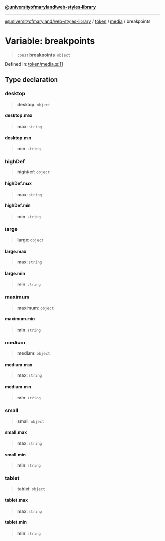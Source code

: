 [**@universityofmaryland/web-styles-library**](../../../../README.md)

***

[@universityofmaryland/web-styles-library](../../../../README.md) / [token](../../../README.md) / [media](../README.md) / breakpoints

# Variable: breakpoints

> `const` **breakpoints**: `object`

Defined in: [token/media.ts:11](https://github.com/UMD-Digital/design-system/blob/7fa144f196ef5f0ef2b372670136735f5a5c9236/packages/styles/source/token/media.ts#L11)

## Type declaration

### desktop

> **desktop**: `object`

#### desktop.max

> **max**: `string`

#### desktop.min

> **min**: `string`

### highDef

> **highDef**: `object`

#### highDef.max

> **max**: `string`

#### highDef.min

> **min**: `string`

### large

> **large**: `object`

#### large.max

> **max**: `string`

#### large.min

> **min**: `string`

### maximum

> **maximum**: `object`

#### maximum.min

> **min**: `string`

### medium

> **medium**: `object`

#### medium.max

> **max**: `string`

#### medium.min

> **min**: `string`

### small

> **small**: `object`

#### small.max

> **max**: `string`

#### small.min

> **min**: `string`

### tablet

> **tablet**: `object`

#### tablet.max

> **max**: `string`

#### tablet.min

> **min**: `string`
